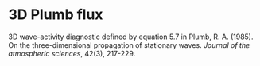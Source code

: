 # 3D Plumb flux

3D wave-activity diagnostic defined by equation 5.7 in Plumb, R. A. (1985). On the three-dimensional propagation of stationary waves. *Journal of the atmospheric sciences*, 42(3), 217-229.
